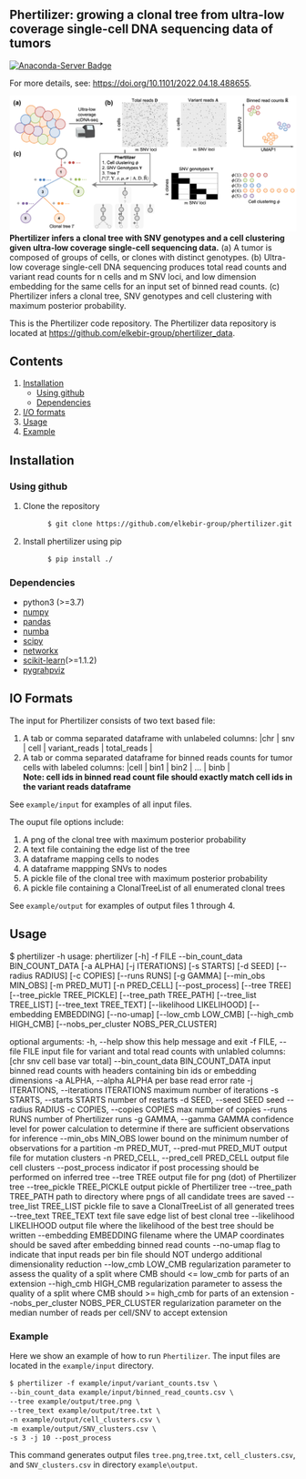 ## Phertilizer: growing a clonal tree from ultra-low coverage single-cell DNA sequencing data of tumors
<!-- [![Anaconda-Server Badge](https://anaconda.org/bioconda/phertilizer/badges/version.svg)](https://anaconda.org/bioconda/phertilizer) 
[![Anaconda-Server Badge](https://anaconda.org/bioconda/phertilizer/badges/installer/conda.svg)](https://conda.anaconda.org/bioconda)  -->
[![Anaconda-Server Badge](https://anaconda.org/bioconda/phertilizer/badges/license.svg)](https://anaconda.org/bioconda/phertilizer)   

For more details, see: https://doi.org/10.1101/2022.04.18.488655.



![Overview of Phertilizer](overview.png)
**Phertilizer infers a clonal tree with SNV genotypes and a cell clustering given ultra-low coverage single-cell sequencing data.**
(a) A tumor is composed of groups of cells, or clones with distinct genotypes.
(b) Ultra-low coverage single-cell DNA sequencing produces total read counts and variant read counts for n cells and m SNV loci, and low dimension embedding for the same cells for an input set of binned read counts.
(c) Phertilizer infers a clonal tree, SNV genotypes and cell clustering with maximum posterior probability.

This is the Phertilizer code repository. The Phertilizer data repository is located at https://github.com/elkebir-group/phertilizer_data.
## Contents

  1. [Installation](#install)
     <!-- * [Using conda](#conda) -->
     * [Using github](#compilation)
     * [Dependencies](#pre-requisites)
  2. [I/O formats](#io) 
  3. [Usage](#usage)
  4. [Example](#example)

<a name="install"></a>

## Installation
<!-- <a name="conda"></a>
### Using conda (recommended)
 Phertilizer is available as a package from bioconda. Installing via conda will also install all required dependencies.  
  ```bash
            $ conda install -c bioconda phertilizer 
  ``` -->
  
<a name="compilation"></a> 
### Using github
   1. Clone the repository
      ```bash
            $ git clone https://github.com/elkebir-group/phertilizer.git
   2. Install phertilizer using pip
      ```bash
            $ pip install ./
      ```


<a name="pre-requisites"></a>
### Dependencies
+ python3 (>=3.7)
+ [numpy](https://numpy.org/doc/)
+ [pandas](https://pandas.pydata.org/pandas-docs/stable/index.html)
+ [numba](http://numba.pydata.org)
+ [scipy](https://scipy.org)
+ [networkx](https://networkx.org)
+ [scikit-learn](https://scikit-learn.org/stable/modules/clustering.html#clustering)(>=1.1.2)
+ [pygrahpviz](https://pygraphviz.github.io)


<a name="io"></a>
## IO Formats
The input for Phertilizer consists of two text based file:
  1. A tab or comma separated dataframe with unlabeled columns: |chr | snv | cell | variant_reads | total_reads |
  2. A tab or comma separated dataframe for binned reads counts for tumor cells with labeled columns: |cell | bin1 | bin2 | ... | binb |  
     **Note: cell ids in binned read count file should exactly match cell ids in the variant reads dataframe**

 
 See `example/input` for examples of all input files.  

The ouput file options include:  
  1. A png of the clonal tree with maximum posterior probability
  2. A text file containing the edge list of the tree
  3. A dataframe mapping cells to nodes
  4. A dataframe mappping SNVs to nodes
  5. A pickle file of the clonal tree with maximum posterior probability
  6. A pickle file containing a ClonalTreeList of all enumerated clonal trees


See `example/output` for examples of output files 1 through 4.  


<a name="usage"></a>
## Usage

$ phertilizer -h
usage: phertilizer [-h] -f FILE --bin_count_data BIN_COUNT_DATA [-a ALPHA] [-j ITERATIONS] [-s STARTS] [-d SEED] [--radius RADIUS] [-c COPIES]
                   [--runs RUNS] [-g GAMMA] [--min_obs MIN_OBS] [-m PRED_MUT] [-n PRED_CELL] [--post_process] [--tree TREE]
                   [--tree_pickle TREE_PICKLE] [--tree_path TREE_PATH] [--tree_list TREE_LIST] [--tree_text TREE_TEXT] [--likelihood LIKELIHOOD]
                   [--embedding EMBEDDING] [--no-umap] [--low_cmb LOW_CMB] [--high_cmb HIGH_CMB] [--nobs_per_cluster NOBS_PER_CLUSTER]

optional arguments:
  -h, --help            show this help message and exit
  -f FILE, --file FILE  input file for variant and total read counts with unlabled columns: [chr snv cell base var total]
  --bin_count_data BIN_COUNT_DATA
                        input binned read counts with headers containing bin ids or embedding dimensions
  -a ALPHA, --alpha ALPHA
                        per base read error rate
  -j ITERATIONS, --iterations ITERATIONS
                        maximum number of iterations
  -s STARTS, --starts STARTS
                        number of restarts
  -d SEED, --seed SEED  seed
  --radius RADIUS
  -c COPIES, --copies COPIES
                        max number of copies
  --runs RUNS           number of Phertilizer runs
  -g GAMMA, --gamma GAMMA
                        confidence level for power calculation to determine if there are sufficient observations for inference
  --min_obs MIN_OBS     lower bound on the minimum number of observations for a partition
  -m PRED_MUT, --pred-mut PRED_MUT
                        output file for mutation clusters
  -n PRED_CELL, --pred_cell PRED_CELL
                        output file cell clusters
  --post_process        indicator if post processing should be performed on inferred tree
  --tree TREE           output file for png (dot) of Phertilizer tree
  --tree_pickle TREE_PICKLE
                        output pickle of Phertilizer tree
  --tree_path TREE_PATH
                        path to directory where pngs of all candidate trees are saved
  --tree_list TREE_LIST
                        pickle file to save a ClonalTreeList of all generated trees
  --tree_text TREE_TEXT
                        text file save edge list of best clonal tree
  --likelihood LIKELIHOOD
                        output file where the likelihood of the best tree should be written
  --embedding EMBEDDING
                        filename where the UMAP coordinates should be saved after embedding binned read counts
  --no-umap             flag to indicate that input reads per bin file should NOT undergo additional dimensionality reduction
  --low_cmb LOW_CMB     regularization parameter to assess the quality of a split where CMB should <= low_cmb for parts of an extension
  --high_cmb HIGH_CMB   regularization parameter to assess the quality of a split where CMB should >= high_cmb for parts of an extension
  --nobs_per_cluster NOBS_PER_CLUSTER
                        regularization parameter on the median number of reads per cell/SNV to accept extension


<a name="example"></a>
### Example

Here we show an example of how to run `Phertilizer`.
The input files are located in the `example/input` directory.


    $ phertilizer -f example/input/variant_counts.tsv \
    --bin_count_data example/input/binned_read_counts.csv \
    --tree example/output/tree.png \
    --tree_text example/output/tree.txt \
    -n example/output/cell_clusters.csv \
    -m example/output/SNV_clusters.csv \
    -s 3 -j 10 --post_process

This command generates output files `tree.png`,`tree.txt`, `cell_clusters.csv`, and `SNV_clusters.csv` in directory `example\output`.

